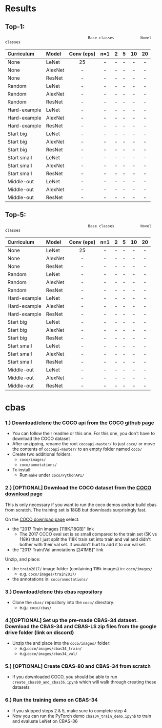 # Results

## Top-1:
                                          Base classes            Novel classes
| Curriculum   |	Model     | Conv (eps) | n=1  | 2  | 5  | 	10  | 20 |
| :------------|  :---------|:---------: | :---: |:--:| :-:| :--: |:--:|
| None         |  LeNet     |     25     |   -   | -  | -  |  -   | -  |
| None         |  AlexNet   |      -     |   -   | -  | -  |  -   | -  |
| None         |  ResNet    |      -     |   -   | -  | -  |  -   | -  |
| Random       |  LeNet     |      -     |   -   | -  | -  |  -   | -  |
| Random       |  AlexNet   |      -     |   -   | -  | -  |  -   | -  |
| Random       |  ResNet    |      -     |   -   | -  | -  |  -   | -  |
| Hard-example |  LeNet     |      -     |   -   | -  | -  |  -   | -  |
| Hard-example |  AlexNet   |      -     |   -   | -  | -  |  -   | -  |
| Hard-example |  ResNet    |      -     |   -   | -  | -  |  -   | -  |
| Start big    |  LeNet     |      -     |   -   | -  | -  |  -   | -  |
| Start big    |  AlexNet   |      -     |   -   | -  | -  |  -   | -  |
| Start big    |  ResNet    |      -     |   -   | -  | -  |  -   | -  |
| Start small  |  LeNet     |      -     |   -   | -  | -  |  -   | -  |
| Start small  |  AlexNet   |      -     |   -   | -  | -  |  -   | -  |
| Start small  |  ResNet    |      -     |   -   | -  | -  |  -   | -  |
| Middle-out   |  LeNet     |      -     |   -   | -  | -  |  -   | -  |
| Middle-out   |  AlexNet   |      -     |   -   | -  | -  |  -   | -  |
| Middle-out   |  ResNet    |      -     |   -   | -  | -  |  -   | -  |

## Top-5:
                                          Base classes            Novel classes
| Curriculum   |	Model     | Conv (eps) | n=1  | 2  | 5  | 	10  | 20 |
| :------------|  :---------|:---------: | :---: |:--:| :-:| :--: |:--:|
| None         |  LeNet     |     25     |   -   | -  | -  |  -   | -  |
| None         |  AlexNet   |      -     |   -   | -  | -  |  -   | -  |
| None         |  ResNet    |      -     |   -   | -  | -  |  -   | -  |
| Random       |  LeNet     |      -     |   -   | -  | -  |  -   | -  |
| Random       |  AlexNet   |      -     |   -   | -  | -  |  -   | -  |
| Random       |  ResNet    |      -     |   -   | -  | -  |  -   | -  |
| Hard-example |  LeNet     |      -     |   -   | -  | -  |  -   | -  |
| Hard-example |  AlexNet   |      -     |   -   | -  | -  |  -   | -  |
| Hard-example |  ResNet    |      -     |   -   | -  | -  |  -   | -  |
| Start big    |  LeNet     |      -     |   -   | -  | -  |  -   | -  |
| Start big    |  AlexNet   |      -     |   -   | -  | -  |  -   | -  |
| Start big    |  ResNet    |      -     |   -   | -  | -  |  -   | -  |
| Start small  |  LeNet     |      -     |   -   | -  | -  |  -   | -  |
| Start small  |  AlexNet   |      -     |   -   | -  | -  |  -   | -  |
| Start small  |  ResNet    |      -     |   -   | -  | -  |  -   | -  |
| Middle-out   |  LeNet     |      -     |   -   | -  | -  |  -   | -  |
| Middle-out   |  AlexNet   |      -     |   -   | -  | -  |  -   | -  |
| Middle-out   |  ResNet    |      -     |   -   | -  | -  |  -   | -  |



# cbas
### 1.) Download/clone the COCO api from the <a href=https://github.com/cocodataset/cocoapi>COCO github page</a>
* You can follow their readme or this one.  For this one, you don't have to download the COCO dataset
* After unzipping, rename the root `cocoapi-master/` to just `coco/` or move the contents of `cocoapi-master/` to an empty folder named `coco/`
* Create two additional folders:
  * `coco/images/`
  * `coco/annotations/`
* To install:
  * Run `make` under `coco/PythonAPI/`

### 2.) [OPTIONAL] Download the COCO dataset from the <a href=http://cocodataset.org/#download>COCO download page</a>

This is only necessary if you want to run the coco demos and/or build cbas from scratch.  The training set is 18GB but downloads surprisingly fast.

On the <a href=http://cocodataset.org/#download>COCO download page</a> select: 
* the "2017 Train images [118K/18GB]" link
    * The 2017 COCO eval set is so small compared to the train set (5K vs 118K) that I just split the 118K train set into train and val and didn't bother with their val set.  It wouldn't hurt to add it to our val set.
* the "2017 Train/Val annotations [241MB]" link

Unzip, and place:
* the `train2017/` image folder (containing 118k images) in: `coco/images/`
    * e.g. `coco/images/train2017/`
* the annotations in: `coco/annotations/`

### 3.) Download/clone this cbas repository
* Clone the `cbas/` repository into the `coco/` directory:
    * e.g.: `coco/cbas/`

### 4.)[OPTIONAL] Set up the pre-made CBAS-34 dataset.  Download the CBAS-34 and CBAS-LS zip files from the google drive folder (link on discord)
* Unzip the and place into the `coco/images/` folder:
    * e.g.`coco/images/cbas34_train/`
    * e.g.`coco/images/cbas34_val/`
    
### 5.) [OPTIONAL] Create CBAS-80 and CBAS-34 from scratch
* If you downloaded COCO, you should be able to run `create_cbas80_and_cbas36.ipynb` which will walk through creating these datasets

### 6.) Run the training demo on CBAS-34
* If you skipped steps 2 & 5, make sure to complete step 4.
* Now you can run the PyTorch demo `cbas34_train_demo.ipynb` to train and evaluate LeNet on CBAS-36
